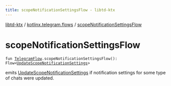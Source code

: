 ```yaml
---
title: scopeNotificationSettingsFlow - libtd-ktx
---
```


[libtd-ktx](../index.html) / [kotlinx.telegram.flows](index.html) / [scopeNotificationSettingsFlow](./scope-notification-settings-flow.html)

# scopeNotificationSettingsFlow

`fun `[`TelegramFlow`](../kotlinx.telegram.core/-telegram-flow/index.html)`.scopeNotificationSettingsFlow(): Flow<`[`UpdateScopeNotificationSettings`](https://tdlibx.github.io/td/docs/org/drinkless/td/libcore/telegram/TdApi.UpdateScopeNotificationSettings.html)`>`

emits [UpdateScopeNotificationSettings](https://tdlibx.github.io/td/docs/org/drinkless/td/libcore/telegram/TdApi.UpdateScopeNotificationSettings.html) if notification settings for some type of chats were
updated.


